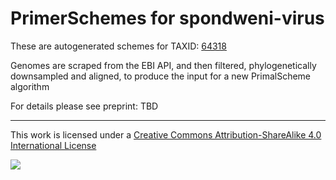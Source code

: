 # PrimerSchemes for spondweni-virus

These are autogenerated schemes for TAXID: [64318](https://www.ncbi.nlm.nih.gov/Taxonomy/Browser/wwwtax.cgi?mode=Info&id=64318&lvl=3&lin=f&keep=1&srchmode=1&unlock)

Genomes are scraped from the EBI API, and then filtered, phylogenetically downsampled and aligned, to produce the input for a new PrimalScheme algorithm

For details please see preprint: TBD

------------------------------------------------------------------------

This work is licensed under a [Creative Commons Attribution-ShareAlike 4.0 International License](http://creativecommons.org/licenses/by-sa/4.0/) 

![](https://i.creativecommons.org/l/by-sa/4.0/88x31.png)